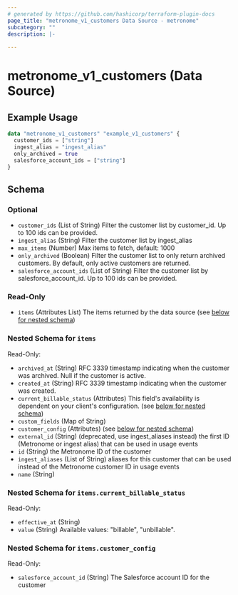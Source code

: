 ```yaml
---
# generated by https://github.com/hashicorp/terraform-plugin-docs
page_title: "metronome_v1_customers Data Source - metronome"
subcategory: ""
description: |-
  
---
```


# metronome_v1_customers (Data Source)



## Example Usage

```terraform
data "metronome_v1_customers" "example_v1_customers" {
  customer_ids = ["string"]
  ingest_alias = "ingest_alias"
  only_archived = true
  salesforce_account_ids = ["string"]
}
```

<!-- schema generated by tfplugindocs -->
## Schema

### Optional

- `customer_ids` (List of String) Filter the customer list by customer_id.  Up to 100 ids can be provided.
- `ingest_alias` (String) Filter the customer list by ingest_alias
- `max_items` (Number) Max items to fetch, default: 1000
- `only_archived` (Boolean) Filter the customer list to only return archived customers. By default, only active customers are returned.
- `salesforce_account_ids` (List of String) Filter the customer list by salesforce_account_id.  Up to 100 ids can be provided.

### Read-Only

- `items` (Attributes List) The items returned by the data source (see [below for nested schema](#nestedatt--items))

<a id="nestedatt--items"></a>
### Nested Schema for `items`

Read-Only:

- `archived_at` (String) RFC 3339 timestamp indicating when the customer was archived. Null if the customer is active.
- `created_at` (String) RFC 3339 timestamp indicating when the customer was created.
- `current_billable_status` (Attributes) This field's availability is dependent on your client's configuration. (see [below for nested schema](#nestedatt--items--current_billable_status))
- `custom_fields` (Map of String)
- `customer_config` (Attributes) (see [below for nested schema](#nestedatt--items--customer_config))
- `external_id` (String) (deprecated, use ingest_aliases instead) the first ID (Metronome or ingest alias) that can be used in usage events
- `id` (String) the Metronome ID of the customer
- `ingest_aliases` (List of String) aliases for this customer that can be used instead of the Metronome customer ID in usage events
- `name` (String)

<a id="nestedatt--items--current_billable_status"></a>
### Nested Schema for `items.current_billable_status`

Read-Only:

- `effective_at` (String)
- `value` (String) Available values: "billable", "unbillable".


<a id="nestedatt--items--customer_config"></a>
### Nested Schema for `items.customer_config`

Read-Only:

- `salesforce_account_id` (String) The Salesforce account ID for the customer
